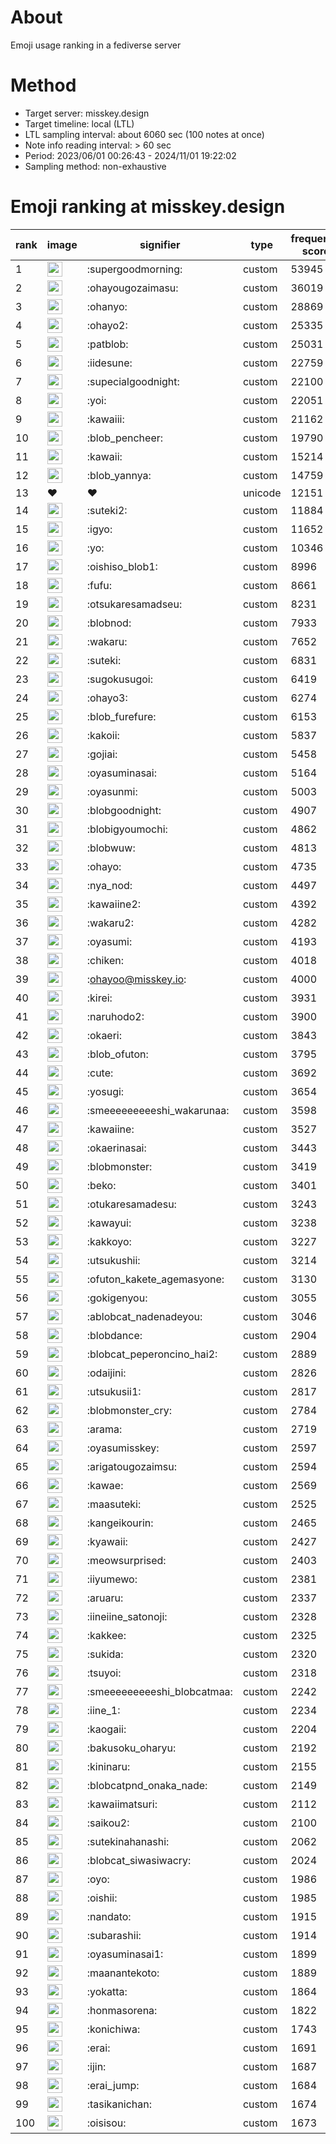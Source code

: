 # About
Emoji usage ranking in a fediverse server

# Method
- Target server: misskey.design
- Target timeline: local (LTL)
- LTL sampling interval: about 6060 sec (100 notes at once)
- Note info reading interval: > 60 sec
- Period: 2023/06/01 00:26:43 - 2024/11/01 19:22:02 
- Sampling method: non-exhaustive

# Emoji ranking at misskey.design

|rank|image|signifier|type|frequency score|
|----|----|----|----|----|
|1|<img height="24" src="https://misskey.design/emoji/supergoodmorning.webp">|:supergoodmorning:|custom|53945|
|2|<img height="24" src="https://misskey.design/emoji/ohayougozaimasu.webp">|:ohayougozaimasu:|custom|36019|
|3|<img height="24" src="https://misskey.design/emoji/ohanyo.webp">|:ohanyo:|custom|28869|
|4|<img height="24" src="https://misskey.design/emoji/ohayo2.webp">|:ohayo2:|custom|25335|
|5|<img height="24" src="https://misskey.design/emoji/patblob.webp">|:patblob:|custom|25031|
|6|<img height="24" src="https://misskey.design/emoji/iidesune.webp">|:iidesune:|custom|22759|
|7|<img height="24" src="https://misskey.design/emoji/supecialgoodnight.webp">|:supecialgoodnight:|custom|22100|
|8|<img height="24" src="https://misskey.design/emoji/yoi.webp">|:yoi:|custom|22051|
|9|<img height="24" src="https://misskey.design/emoji/kawaiii.webp">|:kawaiii:|custom|21162|
|10|<img height="24" src="https://misskey.design/emoji/blob_pencheer.webp">|:blob_pencheer:|custom|19790|
|11|<img height="24" src="https://misskey.design/emoji/kawaii.webp">|:kawaii:|custom|15214|
|12|<img height="24" src="https://misskey.design/emoji/blob_yannya.webp">|:blob_yannya:|custom|14759|
|13|❤|❤|unicode|12151|
|14|<img height="24" src="https://misskey.design/emoji/suteki2.webp">|:suteki2:|custom|11884|
|15|<img height="24" src="https://misskey.design/emoji/igyo.webp">|:igyo:|custom|11652|
|16|<img height="24" src="https://misskey.design/emoji/yo.webp">|:yo:|custom|10346|
|17|<img height="24" src="https://misskey.design/emoji/oishiso_blob1.webp">|:oishiso_blob1:|custom|8996|
|18|<img height="24" src="https://misskey.design/emoji/fufu.webp">|:fufu:|custom|8661|
|19|<img height="24" src="https://misskey.design/emoji/otsukaresamadseu.webp">|:otsukaresamadseu:|custom|8231|
|20|<img height="24" src="https://misskey.design/emoji/blobnod.webp">|:blobnod:|custom|7933|
|21|<img height="24" src="https://misskey.design/emoji/wakaru.webp">|:wakaru:|custom|7652|
|22|<img height="24" src="https://misskey.design/emoji/suteki.webp">|:suteki:|custom|6831|
|23|<img height="24" src="https://misskey.design/emoji/sugokusugoi.webp">|:sugokusugoi:|custom|6419|
|24|<img height="24" src="https://misskey.design/emoji/ohayo3.webp">|:ohayo3:|custom|6274|
|25|<img height="24" src="https://misskey.design/emoji/blob_furefure.webp">|:blob_furefure:|custom|6153|
|26|<img height="24" src="https://misskey.design/emoji/kakoii.webp">|:kakoii:|custom|5837|
|27|<img height="24" src="https://misskey.design/emoji/gojiai.webp">|:gojiai:|custom|5458|
|28|<img height="24" src="https://misskey.design/emoji/oyasuminasai.webp">|:oyasuminasai:|custom|5164|
|29|<img height="24" src="https://misskey.design/emoji/oyasunmi.webp">|:oyasunmi:|custom|5003|
|30|<img height="24" src="https://misskey.design/emoji/blobgoodnight.webp">|:blobgoodnight:|custom|4907|
|31|<img height="24" src="https://misskey.design/emoji/blobigyoumochi.webp">|:blobigyoumochi:|custom|4862|
|32|<img height="24" src="https://misskey.design/emoji/blobwuw.webp">|:blobwuw:|custom|4813|
|33|<img height="24" src="https://misskey.design/emoji/ohayo.webp">|:ohayo:|custom|4735|
|34|<img height="24" src="https://misskey.design/emoji/nya_nod.webp">|:nya_nod:|custom|4497|
|35|<img height="24" src="https://misskey.design/emoji/kawaiine2.webp">|:kawaiine2:|custom|4392|
|36|<img height="24" src="https://misskey.design/emoji/wakaru2.webp">|:wakaru2:|custom|4282|
|37|<img height="24" src="https://misskey.design/emoji/oyasumi.webp">|:oyasumi:|custom|4193|
|38|<img height="24" src="https://misskey.design/emoji/chiken.webp">|:chiken:|custom|4018|
|39|<img height="24" src="https://misskey.design/emoji/ohayoo.webp">|:ohayoo@misskey.io:|custom|4000|
|40|<img height="24" src="https://misskey.design/emoji/kirei.webp">|:kirei:|custom|3931|
|41|<img height="24" src="https://misskey.design/emoji/naruhodo2.webp">|:naruhodo2:|custom|3900|
|42|<img height="24" src="https://misskey.design/emoji/okaeri.webp">|:okaeri:|custom|3843|
|43|<img height="24" src="https://misskey.design/emoji/blob_ofuton.webp">|:blob_ofuton:|custom|3795|
|44|<img height="24" src="https://misskey.design/emoji/cute.webp">|:cute:|custom|3692|
|45|<img height="24" src="https://misskey.design/emoji/yosugi.webp">|:yosugi:|custom|3654|
|46|<img height="24" src="https://misskey.design/emoji/smeeeeeeeeeshi_wakarunaa.webp">|:smeeeeeeeeeshi_wakarunaa:|custom|3598|
|47|<img height="24" src="https://misskey.design/emoji/kawaiine.webp">|:kawaiine:|custom|3527|
|48|<img height="24" src="https://misskey.design/emoji/okaerinasai.webp">|:okaerinasai:|custom|3443|
|49|<img height="24" src="https://misskey.design/emoji/blobmonster.webp">|:blobmonster:|custom|3419|
|50|<img height="24" src="https://misskey.design/emoji/beko.webp">|:beko:|custom|3401|
|51|<img height="24" src="https://misskey.design/emoji/otukaresamadesu.webp">|:otukaresamadesu:|custom|3243|
|52|<img height="24" src="https://misskey.design/emoji/kawayui.webp">|:kawayui:|custom|3238|
|53|<img height="24" src="https://misskey.design/emoji/kakkoyo.webp">|:kakkoyo:|custom|3227|
|54|<img height="24" src="https://misskey.design/emoji/utsukushii.webp">|:utsukushii:|custom|3214|
|55|<img height="24" src="https://misskey.design/emoji/ofuton_kakete_agemasyone.webp">|:ofuton_kakete_agemasyone:|custom|3130|
|56|<img height="24" src="https://misskey.design/emoji/gokigenyou.webp">|:gokigenyou:|custom|3055|
|57|<img height="24" src="https://misskey.design/emoji/ablobcat_nadenadeyou.webp">|:ablobcat_nadenadeyou:|custom|3046|
|58|<img height="24" src="https://misskey.design/emoji/blobdance.webp">|:blobdance:|custom|2904|
|59|<img height="24" src="https://misskey.design/emoji/blobcat_peperoncino_hai2.webp">|:blobcat_peperoncino_hai2:|custom|2889|
|60|<img height="24" src="https://misskey.design/emoji/odaijini.webp">|:odaijini:|custom|2826|
|61|<img height="24" src="https://misskey.design/emoji/utsukusii1.webp">|:utsukusii1:|custom|2817|
|62|<img height="24" src="https://misskey.design/emoji/blobmonster_cry.webp">|:blobmonster_cry:|custom|2784|
|63|<img height="24" src="https://misskey.design/emoji/arama.webp">|:arama:|custom|2719|
|64|<img height="24" src="https://misskey.design/emoji/oyasumisskey.webp">|:oyasumisskey:|custom|2597|
|65|<img height="24" src="https://misskey.design/emoji/arigatougozaimsu.webp">|:arigatougozaimsu:|custom|2594|
|66|<img height="24" src="https://misskey.design/emoji/kawae.webp">|:kawae:|custom|2569|
|67|<img height="24" src="https://misskey.design/emoji/maasuteki.webp">|:maasuteki:|custom|2525|
|68|<img height="24" src="https://misskey.design/emoji/kangeikourin.webp">|:kangeikourin:|custom|2465|
|69|<img height="24" src="https://misskey.design/emoji/kyawaii.webp">|:kyawaii:|custom|2427|
|70|<img height="24" src="https://misskey.design/emoji/meowsurprised.webp">|:meowsurprised:|custom|2403|
|71|<img height="24" src="https://misskey.design/emoji/iiyumewo.webp">|:iiyumewo:|custom|2381|
|72|<img height="24" src="https://misskey.design/emoji/aruaru.webp">|:aruaru:|custom|2337|
|73|<img height="24" src="https://misskey.design/emoji/iineiine_satonoji.webp">|:iineiine_satonoji:|custom|2328|
|74|<img height="24" src="https://misskey.design/emoji/kakkee.webp">|:kakkee:|custom|2325|
|75|<img height="24" src="https://misskey.design/emoji/sukida.webp">|:sukida:|custom|2320|
|76|<img height="24" src="https://misskey.design/emoji/tsuyoi.webp">|:tsuyoi:|custom|2318|
|77|<img height="24" src="https://misskey.design/emoji/smeeeeeeeeeshi_blobcatmaa.webp">|:smeeeeeeeeeshi_blobcatmaa:|custom|2242|
|78|<img height="24" src="https://misskey.design/emoji/iine_1.webp">|:iine_1:|custom|2234|
|79|<img height="24" src="https://misskey.design/emoji/kaogaii.webp">|:kaogaii:|custom|2204|
|80|<img height="24" src="https://misskey.design/emoji/bakusoku_oharyu.webp">|:bakusoku_oharyu:|custom|2192|
|81|<img height="24" src="https://misskey.design/emoji/kininaru.webp">|:kininaru:|custom|2155|
|82|<img height="24" src="https://misskey.design/emoji/blobcatpnd_onaka_nade.webp">|:blobcatpnd_onaka_nade:|custom|2149|
|83|<img height="24" src="https://misskey.design/emoji/kawaiimatsuri.webp">|:kawaiimatsuri:|custom|2112|
|84|<img height="24" src="https://misskey.design/emoji/saikou2.webp">|:saikou2:|custom|2100|
|85|<img height="24" src="https://misskey.design/emoji/sutekinahanashi.webp">|:sutekinahanashi:|custom|2062|
|86|<img height="24" src="https://misskey.design/emoji/blobcat_siwasiwacry.webp">|:blobcat_siwasiwacry:|custom|2024|
|87|<img height="24" src="https://misskey.design/emoji/oyo.webp">|:oyo:|custom|1986|
|88|<img height="24" src="https://misskey.design/emoji/oishii.webp">|:oishii:|custom|1985|
|89|<img height="24" src="https://misskey.design/emoji/nandato.webp">|:nandato:|custom|1915|
|90|<img height="24" src="https://misskey.design/emoji/subarashii.webp">|:subarashii:|custom|1914|
|91|<img height="24" src="https://misskey.design/emoji/oyasuminasai1.webp">|:oyasuminasai1:|custom|1899|
|92|<img height="24" src="https://misskey.design/emoji/maanantekoto.webp">|:maanantekoto:|custom|1889|
|93|<img height="24" src="https://misskey.design/emoji/yokatta.webp">|:yokatta:|custom|1864|
|94|<img height="24" src="https://misskey.design/emoji/honmasorena.webp">|:honmasorena:|custom|1822|
|95|<img height="24" src="https://misskey.design/emoji/konichiwa.webp">|:konichiwa:|custom|1743|
|96|<img height="24" src="https://misskey.design/emoji/erai.webp">|:erai:|custom|1691|
|97|<img height="24" src="https://misskey.design/emoji/ijin.webp">|:ijin:|custom|1687|
|98|<img height="24" src="https://misskey.design/emoji/erai_jump.webp">|:erai_jump:|custom|1684|
|99|<img height="24" src="https://misskey.design/emoji/tasikanichan.webp">|:tasikanichan:|custom|1674|
|100|<img height="24" src="https://misskey.design/emoji/oisisou.webp">|:oisisou:|custom|1673|
